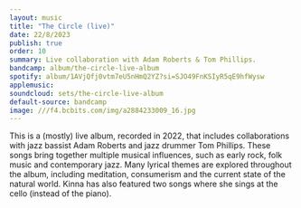 ```yaml
---
layout: music
title: "The Circle (live)"
date: 22/8/2023
publish: true
order: 10
summary: Live collaboration with Adam Roberts & Tom Phillips.
bandcamp: album/the-circle-live-album
spotify: album/1AVjQfj0vtm7eU5nHmQ2YZ?si=SJO49FnKSIyR5qE9hfWysw
applemusic: 
soundcloud: sets/the-circle-live-album
default-source: bandcamp
image: ///f4.bcbits.com/img/a2884233009_16.jpg
---
```


This is a (mostly) live album, recorded in 2022, that includes collaborations with jazz bassist Adam Roberts and jazz drummer Tom Phillips. These songs bring together multiple musical influences, such as early rock, folk music and contemporary jazz. Many lyrical themes are explored throughout the album, including meditation, consumerism and the current state of the natural world. Kinna has also featured two songs where she sings at the cello (instead of the piano).
